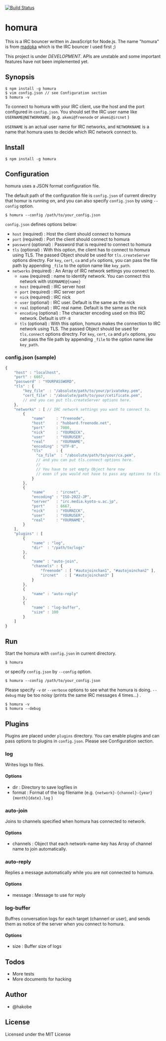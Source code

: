 [![Build Status](https://travis-ci.org/hakobe/homura.png?branch=master)](https://travis-ci.org/hakobe/homura)

# homura

This is a IRC bouncer written in JavaScript for Node.js. The name "homura" is from [madoka](http://www.madoka.org/) which is the IRC bouncer I used first ;)

This project is under *DEVELOPMENT*. APIs are unstable and some important features have not been implemented yet.

## Synopsis

```
$ npm install -g homura
$ vim config.json // see Configuration section
$ homura -v
```

To connect to homura with your IRC client, use the host and the port configured in `config.json`.
You should set the IRC user name like `USERNAME@NETWORKNAME`. (e.g. `akemi@freenode` or `akemi@ircnet` )

`USERNAME` is an actual user name for IRC networks, 
and `NETWORKNAME` is a name that homura uses to decide which IRC network connect to.


## Install

```
$ npm install -g homura
```

## Configuration

homura uses a JSON format configuration file.

The default path of the configuration file is `config.json` of current directry 
that homur is running on, and you can also specify `config.json` by using 
`--config` option.

```
$ homura --config /path/to/your_config.json
```

`config.json` defines options below:

- `host` (required) : Host the client should connect to homura
- `port` (required) : Port the client should connect to homura
- `password` (optional) : Password that is required to connect to homura
- `tls` (optional) : With this option, the client has to connect to homura using TLS. The passed Object 
                     should be used for `tls.createServer` options directry.
                     For `key`, `cert`, `ca` and `pfx` options, you can pass the file path by appending
                    `_file` to the option name like `key_path`.
- `networks` (required) : An Array of IRC network settings you connect to.
    - `name` (required) : name to identify network. You can connect this network with `USERNAME@{name}`
    - `host` (required) : IRC server host
    - `port` (required) : IRC server port
    - `nick` (required) : IRC nick
    - `user` (optional) : IRC user. Default is the same as the nick
    - `real` (optional) : IRC real name. Default is the same as the nick
    - `encoding` (optional) : The character encoding used on this IRC network. Default is `UTF-8`
    - `tls` (optional) : With this option, homura makes the connection to IRC network using TLS.
                         The passed Object should be used for `tls.connect` options directry.
                         For `key`, `cert`, `ca` and `pfx` options, you can pass the file path by appending
                         `_file` to the option name like `key_path`.



### config.json (sample)
```javascript
{
    "host" : "localhost",
    "port" : 6667,
    "password" : "YOURPASSWORD",
    "tls" : {
        "key_file"  : "/absolute/path/to/your/privatekey.pem",
        "cert_file" : "/absolute/path/to/your/cetificate.pem",
        // and you can put tls.createServer options here.
    },
    "networks" : [ // IRC network settings you want to connect to.
        {
            "name"     : "freenode",
            "host"     : "hubbard.freenode.net",
            "port"     : 7000,
            "nick"     : "YOURNICK",
            "user"     : "YOURUSER",
            "real"     : "YOURNAME",
            "encoding" : "UTF-8",
            "tls"      : {
              "ca_file"  : "/absolute/path/to/your/ca.pem",
              // and you can put tls.connect options here.
              //
              // You have to set empty Object here now
              // even if you would not have to pass any options to tls.connect.
            }
        },
        {
            "name"     : "ircnet",
            "encoding" : "ISO-2022-JP",
            "server"   : "irc.media.kyoto-u.ac.jp",
            "port"     : 6667,
            "nick"     : "YOURNICK",
            "user"     : "YOURUSER",
            "real"     : "YOURNAME",
        }
    ],
    "plugins" : [
        {
            "name" : "log",
            "dir"  : "/path/to/logs"
        },
        {
            "name" : "auto-join",
            "channels" : {
                "freenode" : [ "#autojoinchan1", "#autojoinchan2" ],
                "ircnet"   : [ "#autojoinchan3" ]
            }
        },
        {
            "name" : "auto-reply"
        },
        {
            "name" : "log-buffer",
            "size" : 100
        }
    ]
}
```

## Run

Start the homura with `config.json` in current directory.

```
$ homura
```

or specify `config.json` by `--config` option.

```
$ homura --config /path/to/your_config.json
```

Please specify `-v` or `--verbose` options to see what the homura is doing.
`--debug` may be too noisy (prints the same IRC messages 4 times...) .

```
$ homura -v
$ homura --debug
```

## Plugins

Plugins are placed under `plugins` directory. You can enable plugins and can pass options to plugins in `config.json`. Please see Configuration section.

### log 
Writes logs to files.

#### Options
- dir : Directory to save logfiles in
- format : Format of the log filename (e.g. `{network}-{channel}-{year}{month}{date}.log` )

### auto-join
Joins to channels specified when homura has connected to network.

#### Options
- channels : Object that each network-name-key has Array of channel name to join automatically.

### auto-reply
Replies a message automatically while you are not connected to homura.

#### Options
- message : Message to use for reply

### log-buffer
Buffres conversation logs for each target (channerl or user), and sends them as notice of the server when you connect to homura.

#### Options
- size : Buffer size of logs

## Todos
- More tests
- More documents for hacking

## Author
- @hakobe

## License

Licensed under the MIT License
